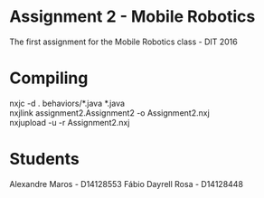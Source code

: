 # Assignment 2 - Mobile Robotics
The first assignment for the Mobile Robotics class - DIT 2016

# Compiling
nxjc -d . behaviors/*.java *.java  
nxjlink assignment2.Assignment2 -o Assignment2.nxj  
nxjupload -u -r Assignment2.nxj  

# Students
Alexandre Maros - D14128553
Fábio Dayrell Rosa - D14128448
